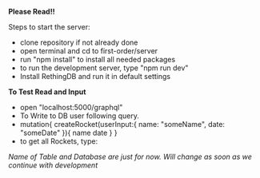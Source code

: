 **Please Read!!**

Steps to start the server:

*  clone repository if not already done
*  open terminal and cd to first-order/server
*  run "npm install" to install all needed packages
*  to run the development server, type "npm run dev"
*  Install RethingDB and run it in default settings

**To Test Read and Input**
* open "localhost:5000/graphql"
* To Write to DB user following query.
* mutation{
  createRocket(userInput:{
    name: "someName",
    date: "someDate"
  }){
    name
    date
  }
}
* to get all Rockets, type:


*Name of Table and Database are just for now. Will change as soon as we continue with development*